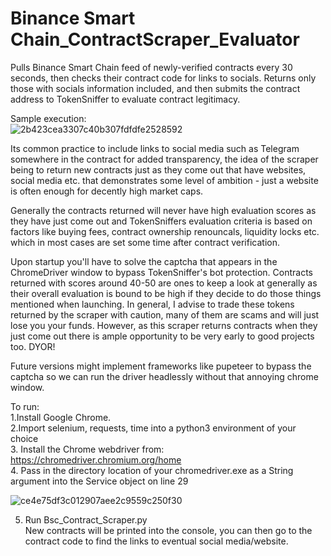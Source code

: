# Binance Smart Chain_ContractScraper_Evaluator
Pulls Binance Smart Chain feed of newly-verified contracts every 30 seconds, then checks their contract code for links to socials.
Returns only those with socials information included, and then submits the contract address to TokenSniffer to evaluate contract legitimacy.  

Sample execution:  
![2b423cea3307c40b307fdfdfe2528592](https://user-images.githubusercontent.com/62744506/149968695-6a91dc12-be82-408b-9082-ff5796896391.png) 



Its common practice to include links to social media such as Telegram somewhere in the contract for added transparency, the idea of the scraper being to return new
contracts just as they come out that have websites, social media etc. that demonstrates some level of ambition - just a website is often enough for decently high market caps.  

Generally the contracts returned will never have high evaluation scores as they have just come out and TokenSniffers evaluation criteria is based on
factors like buying fees, contract ownership renouncals, liquidity locks etc. which in most cases are set some time after contract verification.

Upon startup you'll have to solve the captcha that appears in the ChromeDriver window to bypass TokenSniffer's bot protection.
Contracts returned with scores around 40-50 are ones to keep a look at generally as their overall evaluation is bound to be high if they decide to do those things mentioned
when launching. In general, I advise to trade these tokens returned by the scraper with caution, many of them are scams and will just lose you your funds.
However, as this scraper returns contracts when they just come out there is ample opportunity to be very early to good projects too. DYOR!

Future versions might implement frameworks like pupeteer to bypass the captcha so we can run the driver headlessly without that annoying chrome window. 

To run:   
1.Install Google Chrome.   
2.Import selenium, requests, time into a python3 environment of your choice  
3. Install the Chrome webdriver from: https://chromedriver.chromium.org/home    
4. Pass in the directory location of your chromedriver.exe as a String argument into the Service object on line 29   


![ce4e75df3c012907aee2c9559c250f30](https://user-images.githubusercontent.com/62744506/149964319-ce99bc2f-46ff-4cb7-8f89-c5791a8cb489.png)   

5.  Run Bsc_Contract_Scraper.py  
New contracts will be printed into the console, you can then go to the contract code to find the links to eventual social media/website.   



